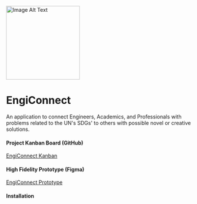 <p align="left">
  <img src="https://github.com/sharoika/EngiConnect/assets/27317883/87d6fa41-76ec-4ea1-90f4-20258daf6282" width="200" height="200" alt="Image Alt Text">
</p>

# EngiConnect
An application to connect Engineers, Academics, and Professionals with problems related to the UN's SDGs' to others with possible novel or creative solutions.

#### Project Kanban Board (GitHub)
[EngiConnect Kanban](https://github.com/users/sharoika/projects/1/views/2)
#### High Fidelity Prototype (Figma)
[EngiConnect Prototype](https://www.figma.com/proto/S18fQAAUFlLbFd9iSoSWCy/EngiConnect?type=design&node-id=6-78&t=3ncTEZephW6UAmal-1&scaling=scale-down&page-id=0%3A1&starting-point-node-id=6%3A120&show-proto-sidebar=1&mode=desig)

#### Installation
